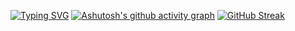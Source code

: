 [![Typing SVG](https://readme-typing-svg.demolab.com/?lines=哈哈哈哈哈哈哈哈哈哈哈哈哈?center=true)](https://git.io/typing-svg)
[![Ashutosh's github activity graph](https://github-readme-activity-graph.vercel.app/graph?username=jaspercliff)](https://github.com/ashutosh00710/github-readme-activity-graph)
[![GitHub Streak](https://streak-stats.demolab.com/?user=jaspercliff)](https://git.io/streak-stats)

